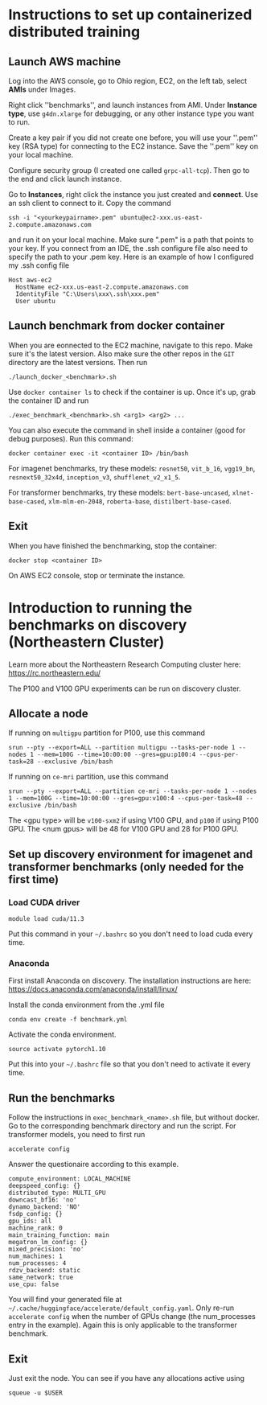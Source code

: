 # Instructions to set up containerized distributed training

## Launch AWS machine

Log into the AWS console, go to Ohio region, EC2, on the left tab, select **AMIs** under Images.

Right click ''benchmarks'', and launch instances from AMI. Under **Instance type**, use ```g4dn.xlarge``` for debugging, or any other instance type you want to run.

Create a key pair if you did not create one before, you will use your ''<yourkeypairname>.pem'' key (RSA type) for connecting to the EC2 instance. Save the ''.pem'' key on your local machine.

Configure security group (I created one called ```grpc-all-tcp```). Then go to the end and click launch instance.

Go to **Instances**, right click the instance you just created and **connect**. Use an ssh client to connect to it. Copy the command

```
ssh -i "<yourkeypairname>.pem" ubuntu@ec2-xxx.us-east-2.compute.amazonaws.com
```
and run it on your local machine. Make sure "<yourkeypairname>.pem" is a path that points to your key. If you connect from an IDE, the .ssh configure file also need to specify the path to your .pem key. Here is an example of how I configured my .ssh config file
```
Host aws-ec2
  HostName ec2-xxx.us-east-2.compute.amazonaws.com
  IdentityFile "C:\Users\xxx\.ssh\xxx.pem"
  User ubuntu
```


## Launch benchmark from docker container

When you are eonnected to the EC2 machine, navigate to this repo. Make sure it's the latest version. Also make sure the other repos in the ```GIT``` directory are the latest versions. Then run 

```
./launch_docker_<benchmark>.sh
```

Use ```docker container ls``` to check if the container is up. Once it's up, grab the container ID and run

```
./exec_benchmark_<benchmark>.sh <arg1> <arg2> ...
```
You can also execute the command in shell inside a container (good for debug purposes). Run this command:
```
docker container exec -it <container ID> /bin/bash
```

For imagenet benchmarks, try these models: ```resnet50```, ```vit_b_16```, ```vgg19_bn```, ```resnext50_32x4d```, ```inception_v3```, ```shufflenet_v2_x1_5```.

For transformer benchmarks, try these models: ```bert-base-uncased```, ```xlnet-base-cased```, ```xlm-mlm-en-2048```, ```roberta-base```, ```distilbert-base-cased```.



## Exit

When you have finished the benchmarking, stop the container:
```
docker stop <container ID>
```
On AWS EC2 console, stop or terminate the instance.

# Introduction to running the benchmarks on discovery (Northeastern Cluster)

Learn more about the Northeastern Research Computing cluster here: https://rc.northeastern.edu/

The P100 and V100 GPU experiments can be run on discovery cluster. 

## Allocate a node

If running on ``multigpu`` partition for P100, use this command
```
srun --pty --export=ALL --partition multigpu --tasks-per-node 1 --nodes 1 --mem=100G --time=10:00:00 --gres=gpu:p100:4 --cpus-per-task=28 --exclusive /bin/bash
```
If running on ``ce-mri`` partition, use this command
```
srun --pty --export=ALL --partition ce-mri --tasks-per-node 1 --nodes 1 --mem=100G --time=10:00:00 --gres=gpu:v100:4 --cpus-per-task=48 --exclusive /bin/bash
```

The \<gpu type\> will be ```v100-sxm2``` if using V100 GPU, and ```p100``` if using P100 GPU. The \<num gpus\> will be 48 for V100 GPU and 28 for P100 GPU.

## Set up discovery environment for imagenet and transformer benchmarks (only needed for the first time)

### Load CUDA driver
```
module load cuda/11.3
```
Put this command in your ```~/.bashrc``` so you don't need to load cuda every time.

### Anaconda
First install Anaconda on discovery. The installation instructions are here: https://docs.anaconda.com/anaconda/install/linux/

Install the conda environment from the .yml file
```
conda env create -f benchmark.yml
```

Activate the conda environment. 
```
source activate pytorch1.10
```
Put this into your ```~/.bashrc``` file so that you don't need to activate it every time.

## Run the benchmarks

Follow the instructions in ```exec_benchmark_<name>.sh``` file, but without docker. Go to the corresponding benchmark directory and run the script. For transformer models, you need to first run 
```
accelerate config
```
Answer the questionaire according to this example.
```
compute_environment: LOCAL_MACHINE
deepspeed_config: {}
distributed_type: MULTI_GPU
downcast_bf16: 'no'
dynamo_backend: 'NO'
fsdp_config: {}
gpu_ids: all
machine_rank: 0
main_training_function: main
megatron_lm_config: {}
mixed_precision: 'no'
num_machines: 1
num_processes: 4
rdzv_backend: static
same_network: true
use_cpu: false
```
You will find your generated file at ```~/.cache/huggingface/accelerate/default_config.yaml```. Only re-run ```accelerate config``` when the number of GPUs change (the num_processes entry in the example). Again this is only applicable to the transformer benchmark.

## Exit

Just exit the node. You can see if you have any allocations active using
```
squeue -u $USER
```
